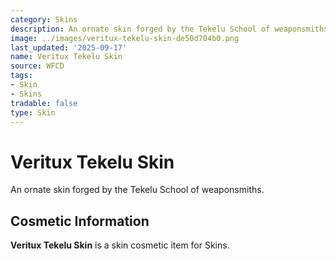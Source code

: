 ```yaml
---
category: Skins
description: An ornate skin forged by the Tekelu School of weaponsmiths.
image: ../images/veritux-tekelu-skin-de50d704b0.png
last_updated: '2025-09-17'
name: Veritux Tekelu Skin
source: WFCD
tags:
- Skin
- Skins
tradable: false
type: Skin
---
```


# Veritux Tekelu Skin

An ornate skin forged by the Tekelu School of weaponsmiths.

## Cosmetic Information

**Veritux Tekelu Skin** is a skin cosmetic item for Skins.

